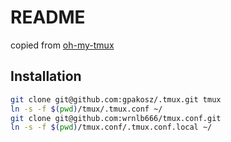 # README
copied from [oh-my-tmux](https://github.com/gpakosz/.tmux)

## Installation
```sh
git clone git@github.com:gpakosz/.tmux.git tmux
ln -s -f $(pwd)/tmux/.tmux.conf ~/
git clone git@github.com:wrnlb666/tmux.conf.git
ln -s -f $(pwd)/tmux.conf/.tmux.conf.local ~/
```
